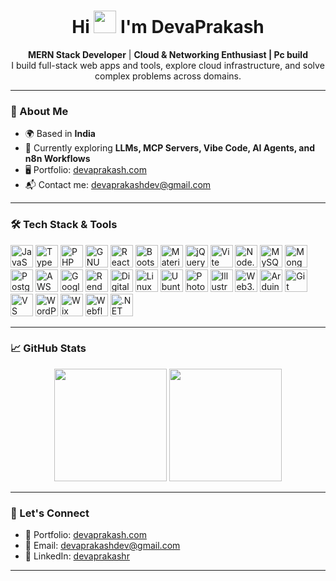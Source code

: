 <h1 align="center">Hi <img src="https://user-images.githubusercontent.com/18350557/176309783-0785949b-9127-417c-8b55-ab5a4333674e.gif" width="36px" /> I'm DevaPrakash</h1>

<p align="center">
  <strong>MERN Stack Developer</strong> | <strong>Cloud & Networking Enthusiast | Pc build</strong><br>
  I build full-stack web apps and tools, explore cloud infrastructure, and solve complex problems across domains.
</p>

---

### 🌟 About Me

- 🌍 Based in **India**
- 🧠 Currently exploring **LLMs, MCP Servers, Vibe Code, AI Agents, and n8n Workflows**
- 🖥️ Portfolio: [devaprakash.com](http://devaprakash.com)
- 📬 Contact me: [devaprakashdev@gmail.com](mailto:devaprakashdev@gmail.com)

---

### 🛠️ Tech Stack & Tools

<div align="left">
  
  <!-- Programming -->
  <img src="https://raw.githubusercontent.com/danielcranney/readme-generator/main/public/icons/skills/javascript-colored.svg" title="JavaScript" width="36" />
  <img src="https://raw.githubusercontent.com/danielcranney/readme-generator/main/public/icons/skills/typescript-colored.svg" title="TypeScript" width="36" />
  <img src="https://raw.githubusercontent.com/danielcranney/readme-generator/main/public/icons/skills/php-colored.svg" title="PHP" width="36" />
  <img src="https://raw.githubusercontent.com/danielcranney/readme-generator/main/public/icons/skills/gnubash-colored.svg" title="GNU Bash" width="36" />
  
  <!-- Frontend -->
  <img src="https://raw.githubusercontent.com/danielcranney/readme-generator/main/public/icons/skills/react-colored.svg" title="React" width="36" />
  <img src="https://raw.githubusercontent.com/danielcranney/readme-generator/main/public/icons/skills/bootstrap-colored.svg" title="Bootstrap" width="36" />
  <img src="https://raw.githubusercontent.com/danielcranney/readme-generator/main/public/icons/skills/materialui-colored.svg" title="Material UI" width="36" />
  <img src="https://raw.githubusercontent.com/danielcranney/readme-generator/main/public/icons/skills/jquery-colored.svg" title="jQuery" width="36" />
  <img src="https://raw.githubusercontent.com/danielcranney/readme-generator/main/public/icons/skills/vite-colored.svg" title="Vite" width="36" />
  
  <!-- Backend & DB -->
  <img src="https://raw.githubusercontent.com/danielcranney/readme-generator/main/public/icons/skills/nodejs-colored.svg" title="Node.js" width="36" />
  <img src="https://raw.githubusercontent.com/danielcranney/readme-generator/main/public/icons/skills/mysql-colored.svg" title="MySQL" width="36" />
  <img src="https://raw.githubusercontent.com/danielcranney/readme-generator/main/public/icons/skills/mongodb-colored.svg" title="MongoDB" width="36" />
  <img src="https://raw.githubusercontent.com/danielcranney/readme-generator/main/public/icons/skills/postgresql-colored.svg" title="PostgreSQL" width="36" />

  <!-- DevOps & Cloud -->
  <img src="https://raw.githubusercontent.com/danielcranney/readme-generator/main/public/icons/skills/aws-colored-dark.svg" title="AWS" width="36" />
  <img src="https://raw.githubusercontent.com/danielcranney/readme-generator/main/public/icons/skills/googlecloud-colored.svg" title="Google Cloud" width="36" />
  <img src="https://raw.githubusercontent.com/danielcranney/readme-generator/main/public/icons/skills/render-colored.svg" title="Render" width="36" />
  <img src="https://raw.githubusercontent.com/danielcranney/readme-generator/main/public/icons/skills/digitalocean-colored.svg" title="DigitalOcean" width="36" />
  <img src="https://raw.githubusercontent.com/danielcranney/readme-generator/main/public/icons/skills/linux-colored.svg" title="Linux" width="36" />
  <img src="https://raw.githubusercontent.com/danielcranney/readme-generator/main/public/icons/skills/ubuntu-colored.svg" title="Ubuntu" width="36" />
  
  <!-- Design -->
  <img src="https://raw.githubusercontent.com/danielcranney/readme-generator/main/public/icons/skills/photoshop-colored-dark.svg" title="Photoshop" width="36" />
  <img src="https://raw.githubusercontent.com/danielcranney/readme-generator/main/public/icons/skills/illustrator-colored-dark.svg" title="Illustrator" width="36" />
  
  <!-- Other -->
  <img src="https://raw.githubusercontent.com/danielcranney/readme-generator/main/public/icons/skills/web3js-colored.svg" title="Web3.js" width="36" />
  <img src="https://raw.githubusercontent.com/danielcranney/readme-generator/main/public/icons/skills/arduino-colored.svg" title="Arduino" width="36" />
  <img src="https://raw.githubusercontent.com/danielcranney/readme-generator/main/public/icons/skills/git-colored.svg" title="Git" width="36" />
  <img src="https://raw.githubusercontent.com/danielcranney/readme-generator/main/public/icons/skills/visualstudiocode-colored.svg" title="VS Code" width="36" />
  <img src="https://raw.githubusercontent.com/danielcranney/readme-generator/main/public/icons/skills/wordpress-colored.svg" title="WordPress" width="36" />
  <img src="https://raw.githubusercontent.com/danielcranney/readme-generator/main/public/icons/skills/wix-colored.svg" title="Wix" width="36" />
  <img src="https://raw.githubusercontent.com/danielcranney/readme-generator/main/public/icons/skills/webflow-colored.svg" title="Webflow" width="36" />
  <img src="https://raw.githubusercontent.com/danielcranney/readme-generator/main/public/icons/skills/dot-net-colored.svg" title=".NET" width="36" />
</div>

---

### 📈 GitHub Stats

<p align="center">
  <img src="https://github-readme-stats.vercel.app/api?username=devaprakash-dev&show_icons=true&theme=github_dark" height="180" />
  <img src="https://github-readme-stats.vercel.app/api/top-langs/?username=devaprakash-dev&layout=compact&theme=github_dark" height="180" />
</p>

---

### 🚀 Let's Connect

- 🔗 Portfolio: [devaprakash.com](http://devaprakash.com)
- 💌 Email: [devaprakashdev@gmail.com](mailto:devaprakashdev@gmail.com)
- 💼 LinkedIn: [devaprakashr]([mailto:devaprakashdev@gmail.com](https://www.linkedin.com/in/devaprakash-r-182960272)) 


---
